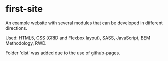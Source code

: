 # first-site

An example website with several modules that can be developed in different directions.

Used: HTML5, CSS (GRID and Flexbox layout), SASS, JavaScript, BEM Methodology, RWD.

Folder 'dist' was added due to the use of github-pages.
